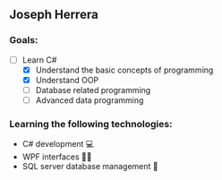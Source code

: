 ## Joseph Herrera 

### Goals:
- [ ] Learn C#
  - [x] Understand the basic concepts of programming
  - [x] Understand OOP
  - [ ] Database related programming
  - [ ] Advanced data programming
  
### Learning the following technologies:
- C# development 💻
- WPF interfaces 👨‍💻
- SQL server database management 💾

